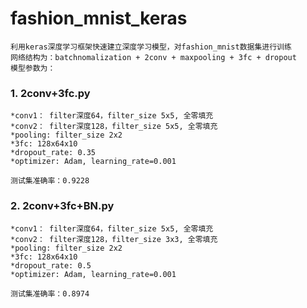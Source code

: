 # fashion_mnist_keras
	利用keras深度学习框架快速建立深度学习模型，对fashion_mnist数据集进行训练
	网络结构为：batchnomalization + 2conv + maxpooling + 3fc + dropout
	模型参数为：
	
### 1. 2conv+3fc.py

	*conv1： filter深度64，filter_size 5x5, 全零填充
	*conv2： filter深度128，filter_size 5x5, 全零填充
	*pooling: filter_size 2x2
	*3fc: 128x64x10
	*dropout_rate: 0.35
	*optimizer: Adam, learning_rate=0.001

	测试集准确率：0.9228
	
### 2. 2conv+3fc+BN.py

	*conv1： filter深度64，filter_size 5x5, 全零填充
	*conv2： filter深度128，filter_size 3x3, 全零填充
	*pooling: filter_size 2x2
	*3fc: 128x64x10
	*dropout_rate: 0.5
	*optimizer: Adam, learning_rate=0.001

	测试集准确率：0.8974
